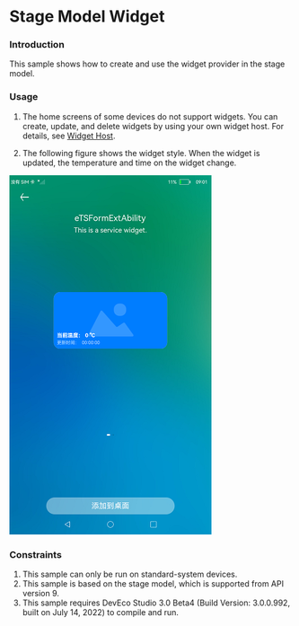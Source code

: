 # Stage Model Widget

### Introduction

This sample shows how to create and use the widget provider in the stage model.

### Usage

1. The home screens of some devices do not support widgets. You can create, update, and delete widgets by using your own widget host. For details, see [Widget Host](../FormLauncher/README.md).

2. The following figure shows the widget style. When the widget is updated, the temperature and time on the widget change.

![eTSFormExample](screenshots/eTSFormExample.png)

### Constraints

1. This sample can only be run on standard-system devices.
2. This sample is based on the stage model, which is supported from API version 9.
3. This sample requires DevEco Studio 3.0 Beta4 (Build Version: 3.0.0.992, built on July 14, 2022) to compile and run. 

